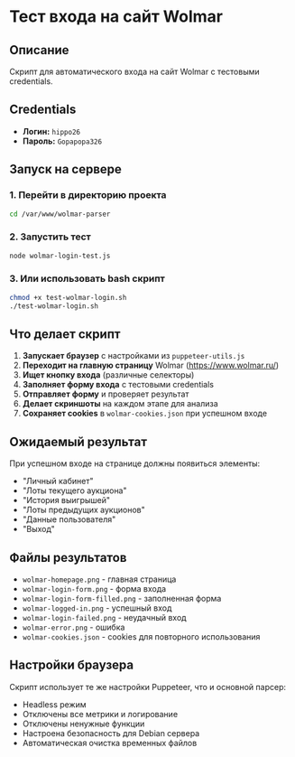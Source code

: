 # Тест входа на сайт Wolmar

## Описание
Скрипт для автоматического входа на сайт Wolmar с тестовыми credentials.

## Credentials
- **Логин:** `hippo26`
- **Пароль:** `Gopapopa326`

## Запуск на сервере

### 1. Перейти в директорию проекта
```bash
cd /var/www/wolmar-parser
```

### 2. Запустить тест
```bash
node wolmar-login-test.js
```

### 3. Или использовать bash скрипт
```bash
chmod +x test-wolmar-login.sh
./test-wolmar-login.sh
```

## Что делает скрипт

1. **Запускает браузер** с настройками из `puppeteer-utils.js`
2. **Переходит на главную страницу** Wolmar (https://www.wolmar.ru/)
3. **Ищет кнопку входа** (различные селекторы)
4. **Заполняет форму входа** с тестовыми credentials
5. **Отправляет форму** и проверяет результат
6. **Делает скриншоты** на каждом этапе для анализа
7. **Сохраняет cookies** в `wolmar-cookies.json` при успешном входе

## Ожидаемый результат

При успешном входе на странице должны появиться элементы:
- "Личный кабинет"
- "Лоты текущего аукциона"
- "История выигрышей"
- "Лоты предыдущих аукционов"
- "Данные пользователя"
- "Выход"

## Файлы результатов

- `wolmar-homepage.png` - главная страница
- `wolmar-login-form.png` - форма входа
- `wolmar-login-form-filled.png` - заполненная форма
- `wolmar-logged-in.png` - успешный вход
- `wolmar-login-failed.png` - неудачный вход
- `wolmar-error.png` - ошибка
- `wolmar-cookies.json` - cookies для повторного использования

## Настройки браузера

Скрипт использует те же настройки Puppeteer, что и основной парсер:
- Headless режим
- Отключены все метрики и логирование
- Отключены ненужные функции
- Настроена безопасность для Debian сервера
- Автоматическая очистка временных файлов
